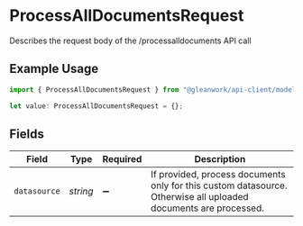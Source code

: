 # ProcessAllDocumentsRequest

Describes the request body of the /processalldocuments API call

## Example Usage

```typescript
import { ProcessAllDocumentsRequest } from "@gleanwork/api-client/models/components";

let value: ProcessAllDocumentsRequest = {};
```

## Fields

| Field                                                                                                           | Type                                                                                                            | Required                                                                                                        | Description                                                                                                     |
| --------------------------------------------------------------------------------------------------------------- | --------------------------------------------------------------------------------------------------------------- | --------------------------------------------------------------------------------------------------------------- | --------------------------------------------------------------------------------------------------------------- |
| `datasource`                                                                                                    | *string*                                                                                                        | :heavy_minus_sign:                                                                                              | If provided, process documents only for this custom datasource. Otherwise all uploaded documents are processed. |